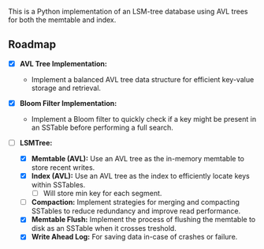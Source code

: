 This is a Python implementation of an LSM-tree database using AVL trees for both the memtable and index.

## Roadmap

- [x]  **AVL Tree Implementation:**
   - Implement a balanced AVL tree data structure for efficient key-value storage and retrieval.

- [x]  **Bloom Filter Implementation:**
   - Implement a Bloom filter to quickly check if a key might be present in an SSTable before performing a full search.

- [ ]  **LSMTree:**
   - [x] **Memtable (AVL):** Use an AVL tree as the in-memory memtable to store recent writes.
   - [x] **Index (AVL):** Use an AVL tree as the index to efficiently locate keys within SSTables.
      - [ ] Will store min key for each segment.
   - [ ] **Compaction:** Implement strategies for merging and compacting SSTables to reduce redundancy and improve read performance.
   - [x] **Memtable Flush:** Implement the process of flushing the memtable to disk as an SSTable when it crosses treshold.
   - [x] **Write Ahead Log:** For saving data in-case of crashes or failure.

